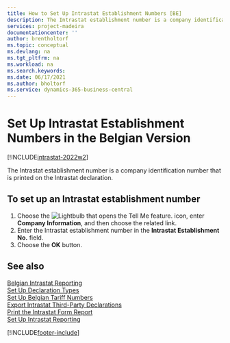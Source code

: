 ```yaml
---
title: How to Set Up Intrastat Establishment Numbers [BE]
description: The Intrastat establishment number is a company identification number that is printed on the Intrastat declaration.
services: project-madeira 
documentationcenter: ''
author: brentholtorf  
ms.topic: conceptual
ms.devlang: na
ms.tgt_pltfrm: na
ms.workload: na
ms.search.keywords:
ms.date: 06/17/2021
ms.author: bholtorf
ms.service: dynamics-365-business-central
---
```

# Set Up Intrastat Establishment Numbers in the Belgian Version

[!INCLUDE[intrastat-2022w2](../../includes/intrastat-2022w2.md)]

The Intrastat establishment number is a company identification number that is printed on the Intrastat declaration.  

## To set up an Intrastat establishment number

1. Choose the ![Lightbulb that opens the Tell Me feature.](../../media/ui-search/search_small.png "Tell me what you want to do") icon, enter **Company Information**, and then choose the related link.  
2. Enter the Intrastat establishment number in the **Intrastat Establishment No.** field.  
3. Choose the **OK** button.  

## See also

[Belgian Intrastat Reporting](belgian-intrastat-reporting.md)  
[Set Up Declaration Types](how-to-set-up-declaration-types.md)  
[Set Up Belgian Tariff Numbers](how-to-set-up-belgian-tariff-numbers.md)  
[Export Intrastat Third-Party Declarations](how-to-export-intrastat-third-party-declararations.md)  
[Print the Intrastat Form Report](how-to-print-the-intrastat-form-report.md)  
[Set Up Intrastat Reporting](../../finance-how-setup-report-intrastat.md)  

[!INCLUDE[footer-include](../../includes/footer-banner.md)]
